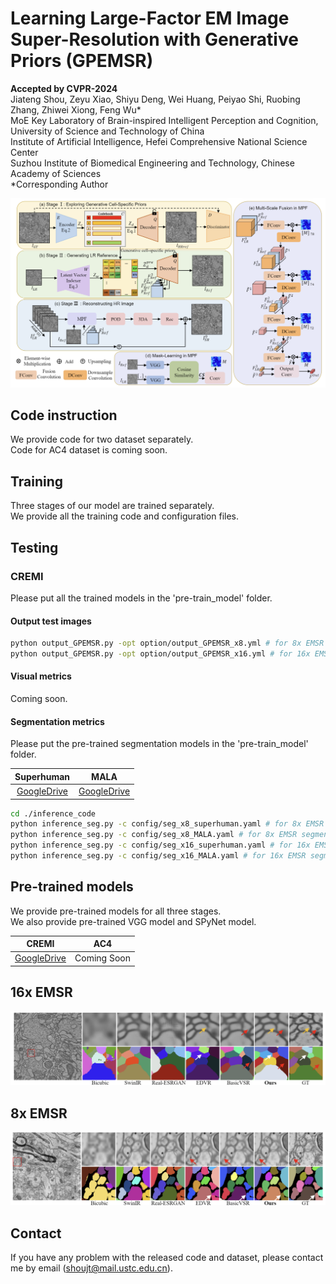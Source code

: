 # Learning Large-Factor EM Image Super-Resolution with Generative Priors (GPEMSR)
**Accepted by CVPR-2024**  
Jiateng Shou, Zeyu Xiao, Shiyu Deng, Wei Huang, Peiyao Shi, Ruobing Zhang, Zhiwei Xiong, Feng Wu*  
MoE Key Laboratory of Brain-inspired Intelligent Perception and Cognition, University of Science and Technology of China  
Institute of Artificial Intelligence, Hefei Comprehensive National Science Center  
Suzhou Institute of Biomedical Engineering and Technology, Chinese Academy of Sciences  
*Corresponding Author

![ ](./imgs/overview.png)

## Code instruction
We provide code for two dataset separately.  
Code for AC4 dataset is coming soon.

## Training
Three stages of our model are trained separately.  
We provide all the training code and configuration files.

## Testing
### CREMI
Please put all the trained models in the 'pre-train_model' folder.
#### Output test images
```sh
python output_GPEMSR.py -opt option/output_GPEMSR_x8.yml # for 8x EMSR  
python output_GPEMSR.py -opt option/output_GPEMSR_x16.yml # for 16x EMSR
```

#### Visual metrics
Coming soon.

#### Segmentation metrics
Please put the pre-trained segmentation models in the 'pre-train_model' folder.

|   Superhuman    | MALA |
|:---------------:|:--------:|
| [GoogleDrive](https://drive.google.com/drive/folders/1OhHJ0_Zx8VCxL2j6wsxoiXUgL_liTvxZ?usp=drive_link) | [GoogleDrive](https://drive.google.com/drive/folders/1OhHJ0_Zx8VCxL2j6wsxoiXUgL_liTvxZ?usp=drive_link) |

```sh
cd ./inference_code
python inference_seg.py -c config/seg_x8_superhuman.yaml # for 8x EMSR segmentation using superhuman model
python inference_seg.py -c config/seg_x8_MALA.yaml # for 8x EMSR segmentation using MALA model
python inference_seg.py -c config/seg_x16_superhuman.yaml # for 16x EMSR segmentation using superhuman model
python inference_seg.py -c config/seg_x16_MALA.yaml # for 16x EMSR segmentation using MALA model
```

## Pre-trained models
We provide pre-trained models for all three stages.  
We also provide pre-trained VGG model and SPyNet model.

|      CREMI      |     AC4     |
|:---------------:|:-----------:|
| [GoogleDrive](https://drive.google.com/drive/folders/1OhHJ0_Zx8VCxL2j6wsxoiXUgL_liTvxZ?usp=drive_link) | Coming Soon |

## 16x EMSR
![ ](./imgs/x16.png)

## 8x EMSR
![ ](./imgs/x8.png)

## Contact
If you have any problem with the released code and dataset, please contact me by email ([shoujt@mail.ustc.edu.cn](mailto:shoujt@mail.ustc.edu.cn)).
